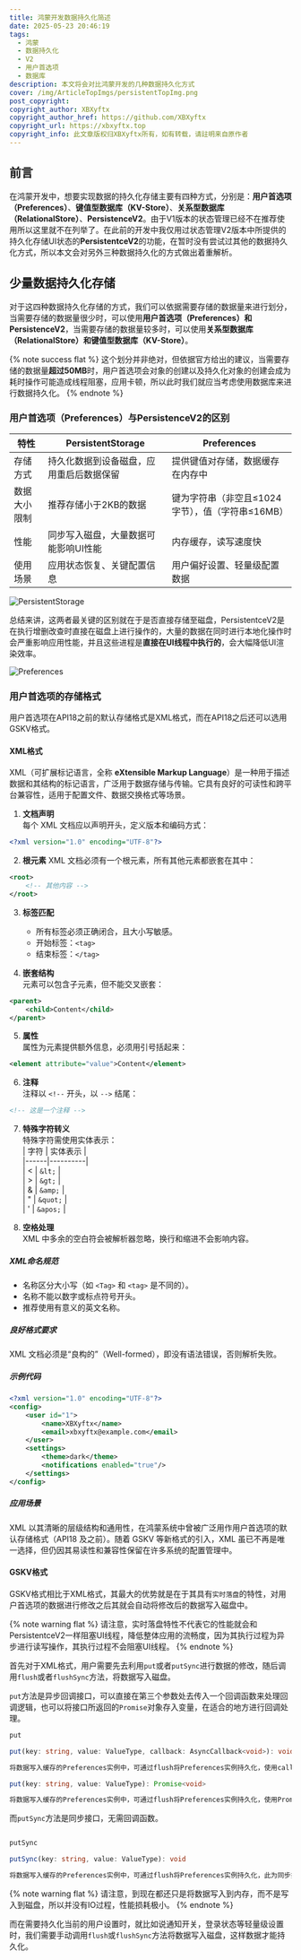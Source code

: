 ```yaml
---
title: 鸿蒙开发数据持久化简述
date: 2025-05-23 20:46:19
tags:
  - 鸿蒙
  - 数据持久化
  - V2
  - 用户首选项
  - 数据库
description: 本文将会对比鸿蒙开发的几种数据持久化方式
cover: /img/ArticleTopImgs/persistentTopImg.png
post_copyright:
copyright_author: XBXyftx
copyright_author_href: https://github.com/XBXyftx
copyright_url: https://xbxyftx.top
copyright_info: 此文章版权归XBXyftx所有，如有转载，请註明来自原作者
---
```


## 前言

在鸿蒙开发中，想要实现数据的持久化存储主要有四种方式，分别是：**用户首选项（Preferences）**、**键值型数据库（KV-Store）**、**关系型数据库（RelationalStore）**、**PersistenceV2**。由于V1版本的状态管理已经不在推荐使用所以这里就不在列举了。在此前的开发中我仅用过状态管理V2版本中所提供的持久化存储UI状态的**PersistentceV2**的功能，在暂时没有尝试过其他的数据持久化方式，所以本文会对另外三种数据持久化的方式做出着重解析。

## 少量数据持久化存储

对于这四种数据持久化存储的方式，我们可以依据需要存储的数据量来进行划分，当需要存储的数据量很少时，可以使用**用户首选项（Preferences）**和**PersistenceV2**，当需要存储的数据量较多时，可以使用**关系型数据库（RelationalStore）**和**键值型数据库（KV-Store）**。

{% note success flat %}
这个划分并非绝对，但依据官方给出的建议，当需要存储的数据量**超过50MB**时，用户首选项会对象的创建以及持久化对象的创建会成为耗时操作可能造成线程阻塞，应用卡顿，所以此时我们就应当考虑使用数据库来进行数据持久化。
{% endnote %}

### 用户首选项（Preferences）与PersistenceV2的区别

| 特性         | PersistentStorage                          | Preferences                              |
|--------------|--------------------------------------------|------------------------------------------|
| 存储方式     | 持久化数据到设备磁盘，应用重启后数据保留   | 提供键值对存储，数据缓存在内存中         |
| 数据大小限制 | 推荐存储小于2KB的数据                      | 键为字符串（非空且≤1024字节），值（字符串≤16MB） |
| 性能         | 同步写入磁盘，大量数据可能影响UI性能       | 内存缓存，读写速度快                     |
| 使用场景     | 应用状态恢复、关键配置信息                 | 用户偏好设置、轻量级配置数据             |

![PersistentStorage](HarmonyOSPersistent/1.png)

总结来讲，这两者最关键的区别就在于是否直接存储至磁盘，PersistentceV2是在执行增删改查时直接在磁盘上进行操作的，大量的数据在同时进行本地化操作时会严重影响应用性能，并且这些进程是**直接在UI线程中执行的**，会大幅降低UI渲染效率。

![Preferences](HarmonyOSPersistent/2.png)

### 用户首选项的存储格式

用户首选项在API18之前的默认存储格式是XML格式，而在API18之后还可以选用GSKV格式。

#### XML格式

XML（可扩展标记语言，全称 **eXtensible Markup Language**）是一种用于描述数据和其结构的标记语言，广泛用于数据存储与传输。它具有良好的可读性和跨平台兼容性，适用于配置文件、数据交换格式等场景。  

1. **文档声明**  
   每个 XML 文档应以声明开头，定义版本和编码方式：  

```xml
<?xml version="1.0" encoding="UTF-8"?>
```  

2. **根元素**
   XML 文档必须有一个根元素，所有其他元素都嵌套在其中：  

```xml
<root>
    <!-- 其他内容 -->
</root>
```  

3. **标签匹配**  
   - 所有标签必须正确闭合，且大小写敏感。  
   - 开始标签：`<tag>`  
   - 结束标签：`</tag>`  

4. **嵌套结构**  
   元素可以包含子元素，但不能交叉嵌套：  

```xml
<parent>
    <child>Content</child>
</parent>
```  

5. **属性**  
   属性为元素提供额外信息，必须用引号括起来：  

```xml
<element attribute="value">Content</element>
```  

6. **注释**  
   注释以 `<!--` 开头，以 `-->` 结尾：  

```xml
<!-- 这是一个注释 -->
```  

7. **特殊字符转义**  
   特殊字符需使用实体表示：  
   | 字符 | 实体表示 |  
   |------|----------|  
   | <    | `&lt;`   |  
   | >    | `&gt;`   |  
   | &    | `&amp;`  |  
   | "    | `&quot;` |  
   | '    | `&apos;` |  

8. **空格处理**  
   XML 中多余的空白符会被解析器忽略，换行和缩进不会影响内容。  

##### XML命名规范  

- 名称区分大小写（如 `<Tag>` 和 `<tag>` 是不同的）。  
- 名称不能以数字或标点符号开头。  
- 推荐使用有意义的英文名称。  

##### 良好格式要求  

XML 文档必须是“良构的”（Well-formed），即没有语法错误，否则解析失败。  

##### 示例代码  

```xml
<?xml version="1.0" encoding="UTF-8"?>
<config>
    <user id="1">
        <name>XBXyftx</name>
        <email>xbxyftx@example.com</email>
    </user>
    <settings>
        <theme>dark</theme>
        <notifications enabled="true"/>
    </settings>
</config>
```  

##### 应用场景  

XML 以其清晰的层级结构和通用性，在鸿蒙系统中曾被广泛用作用户首选项的默认存储格式（API18 及之前）。随着 GSKV 等新格式的引入，XML 虽已不再是唯一选择，但仍因其易读性和兼容性保留在许多系统的配置管理中。

#### GSKV格式

GSKV格式相比于XML格式，其最大的优势就是在于其具有`实时落盘`的特性，对用户首选项的数据进行修改之后其就会自动将修改后的数据写入磁盘中。

{% note warning flat %}
请注意，实时落盘特性不代表它的性能就会和PersistentceV2一样阻塞UI线程，降低整体应用的流畅度，因为其执行过程为异步进行读写操作，其执行过程不会阻塞UI线程。
{% endnote %}

首先对于XML格式，用户需要先去利用`put`或者`putSync`进行数据的修改，随后调用`flush`或者`flushSync`方法，将数据写入磁盘。

`put`方法是异步回调接口，可以直接在第三个参数处去传入一个回调函数来处理回调逻辑，也可以将接口所返回的`Promise`对象存入变量，在适合的地方进行回调处理。

```ts
put

put(key: string, value: ValueType, callback: AsyncCallback<void>): void

将数据写入缓存的Preferences实例中，可通过flush将Preferences实例持久化，使用callback异步回调。

put(key: string, value: ValueType): Promise<void>

将数据写入缓存的Preferences实例中，可通过flush将Preferences实例持久化，使用Promise异步回调。
```

而`putSync`方法是同步接口，无需回调函数。

```ts

putSync

putSync(key: string, value: ValueType): void

将数据写入缓存的Preferences实例中，可通过flush将Preferences实例持久化，此为同步接口。
```

{% note warning flat %}
请注意，到现在都还只是将数据写入到内存，而不是写入到磁盘，所以并没有IO过程，性能损耗极小。
{% endnote %}

而在需要持久化当前的用户设置时，就比如说通知开关，登录状态等轻量级设置时，我们需要手动调用`flush`或`flushSync`方法将数据写入磁盘，这样数据才能持久化。
